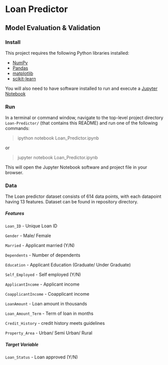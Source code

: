 # Loan Predictor
## Model Evaluation & Validation

### Install
This project requires the following Python libraries installed:

* [NumPy](www.numpy.org)
* [Pandas](pandas.pydata.org)
* [matplotlib](matplotlib.org)
* [scikit-learn](scikit-learn.org/stable/)

You will also need to have software installed to run and execute a [Jupyter Notebook](http://ipython.org/notebook.html)

### Run
In a terminal or command window, navigate to the top-level project directory `Loan-Predictor/` (that contains this README) and run one of the following commands:
> ipython notebook Loan_Predictor.ipynb

or

> jupyter notebook Loan_Predictor.ipynb

This will open the Jupyter Notebook software and project file in your browser.

### Data

The Loan predictor dataset consists of 614 data points, with each datapoint having 13 features. Dataset can be found in repository directory.

##### Features
`Loan_ID` - Unique Loan ID

`Gender` - Male/ Female

`Married` - Applicant married (Y/N)

`Dependents` - Number of dependents

`Education` - Applicant Education (Graduate/ Under Graduate)

`Self_Employed` - Self employed (Y/N)

`ApplicantIncome` - Applicant income

`CoapplicantIncome` - Coapplicant income

`LoanAmount` - Loan amount in thousands

`Loan_Amount_Term` - Term of loan in months

`Credit_History` - credit history meets guidelines

`Property_Area` - Urban/ Semi Urban/ Rural

##### Target Variable
`Loan_Status` - Loan approved (Y/N)
